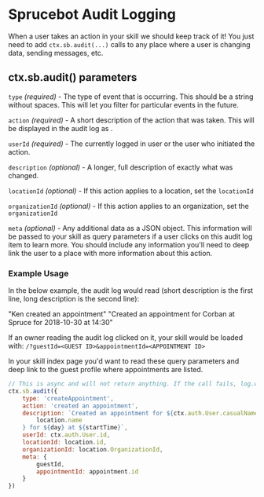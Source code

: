 # Sprucebot Audit Logging

When a user takes an action in your skill we should keep track of it! You just need to add `ctx.sb.audit(...)` calls to any place where a user is changing data, sending messages, etc.

## ctx.sb.audit() parameters

`type` _(required)_ - The type of event that is occurring. This should be a string without spaces. This will let you filter for particular events in the future.

`action` _(required)_ - A short description of the action that was taken. This will be displayed in the audit log as <User> <action>.

`userId` _(required)_ - The currently logged in user or the user who initiated the action.

`description` _(optional)_ - A longer, full description of exactly what was changed.

`locationId` _(optional)_ - If this action applies to a location, set the `locationId`

`organizationId` _(optional)_ - If this action applies to an organization, set the `organizationId`

`meta` _(optional)_ - Any additional data as a JSON object. This information will be passed to your skill as query parameters if a user clicks on this audit log item to learn more. You should include any information you'll need to deep link the user to a place with more information about this action.

### Example Usage

In the below example, the audit log would read (short description is the first line, long description is the second line):

"Ken created an appointment"
"Created an appointment for Corban at Spruce for 2018-10-30 at 14:30"

If an owner reading the audit log clicked on it, your skill would be loaded with:
`/?guestId=<GUEST ID>&appointmentId=<APPOINTMENT ID>`

In your skill index page you'd want to read these query parameters and deep link to the guest profile where appointments are listed.

```js
// This is async and will not return anything. If the call fails, log.warn(e) will be called with the error
ctx.sb.audit({
	type: 'createAppointment',
	action: 'created an appointment',
	description: `Created an appointment for ${ctx.auth.User.casualName} at ${
		location.name
	} for ${day} at ${startTime}`,
	userId: ctx.auth.User.id,
	locationId: location.id,
	organizationId: location.OrganizationId,
	meta: {
		guestId,
		appointmentId: appointment.id
	}
})
```
